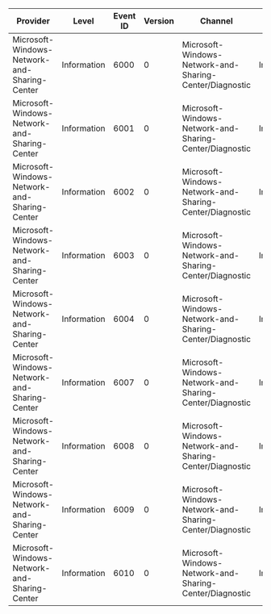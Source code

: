Provider                                      |  Level        |  Event ID  |  Version  |  Channel                                                  |  Task                             |  Opcode  |  Keyword  |  Message
----------------------------------------------|---------------|------------|-----------|-----------------------------------------------------------|-----------------------------------|----------|-----------|---------
Microsoft-Windows-Network-and-Sharing-Center  |  Information  |  6000      |  0        |  Microsoft-Windows-Network-and-Sharing-Center/Diagnostic  |  Info_PageRefresh                 |          |           |
Microsoft-Windows-Network-and-Sharing-Center  |  Information  |  6001      |  0        |  Microsoft-Windows-Network-and-Sharing-Center/Diagnostic  |  Initialization_Core              |  Start   |           |
Microsoft-Windows-Network-and-Sharing-Center  |  Information  |  6002      |  0        |  Microsoft-Windows-Network-and-Sharing-Center/Diagnostic  |  Initialization_Core              |  Stop    |           |
Microsoft-Windows-Network-and-Sharing-Center  |  Information  |  6003      |  0        |  Microsoft-Windows-Network-and-Sharing-Center/Diagnostic  |  Initialization_Page              |  Start   |           |
Microsoft-Windows-Network-and-Sharing-Center  |  Information  |  6004      |  0        |  Microsoft-Windows-Network-and-Sharing-Center/Diagnostic  |  Initialization_Page              |  Stop    |           |
Microsoft-Windows-Network-and-Sharing-Center  |  Information  |  6007      |  0        |  Microsoft-Windows-Network-and-Sharing-Center/Diagnostic  |  InvokeUI_SetUpNewNetwork         |  Start   |           |
Microsoft-Windows-Network-and-Sharing-Center  |  Information  |  6008      |  0        |  Microsoft-Windows-Network-and-Sharing-Center/Diagnostic  |  InvokeUI_FixNetworkProblem       |  Start   |           |
Microsoft-Windows-Network-and-Sharing-Center  |  Information  |  6009      |  0        |  Microsoft-Windows-Network-and-Sharing-Center/Diagnostic  |  InvokeUI_ManageWirelessNetworks  |  Start   |           |
Microsoft-Windows-Network-and-Sharing-Center  |  Information  |  6010      |  0        |  Microsoft-Windows-Network-and-Sharing-Center/Diagnostic  |  InvokeUI_ChangeAdapterSettings   |  Start   |           |